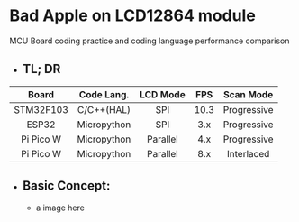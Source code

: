 # Bad Apple on LCD12864 module
MCU Board coding practice and coding language performance comparison


- ## TL; DR

| Board | Code Lang. | LCD Mode | FPS | Scan Mode |
|:-----:|:----------:|:--------:|:---:|:-----:|
| STM32F103 | C/C++(HAL) | SPI | 10.3 | Progressive |
| ESP32 | Micropython | SPI | 3.x | Progressive |
| Pi Pico W | Micropython | Parallel | 4.x | Progressive |
| Pi Pico W | Micropython | Parallel | 8.x | Interlaced |

- ## Basic Concept:
   - a image here
